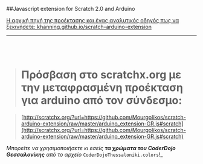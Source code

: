 ##Javascript extension for Scratch 2.0 and Arduino


[Η αρχική πηγή της προέκτασης και ένας αναλυτικός οδηγός πως να ξεκινήσετε:
khanning.github.io/scratch-arduino-extension](http://khanning.github.io/scratch-arduino-extension)


----------


<br><br>
># Πρόσβαση στο scratchx.org με την μεταφρασμένη προέκταση για arduino από τον σύνδεσμο:

>[http://scratchx.org/?url=https://github.com/Mourgolikos/scratch-arduino-extension/raw/master/arduino_extension-GR.js#scratch](http://scratchx.org/?url=https://github.com/Mourgolikos/scratch-arduino-extension/raw/master/arduino_extension-GR.js#scratch)

_Μπορείτε να χρησιμοποιήσετε κι εσείς **τα χρώματα του CoderDojo Θεσσαλονίκης** από το αρχείο_ `CoderDojoThessaloniki.colors`!_
